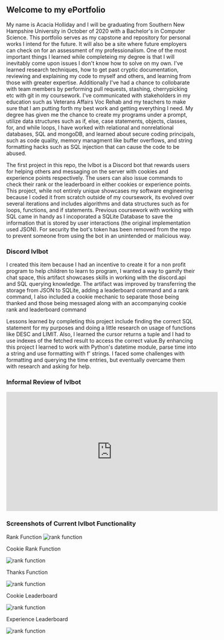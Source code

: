 ## Welcome to my ePortfolio

My name is Acacia Holliday and I will be graduating from Southern New Hampshire University in October of 2020 with a Bachelor's in Computer Science. This portfolio serves as my capstone and repository for personal works I intend for the future. It will also be a site where future employers can check on for an assessment of my professionalism. One of the most important things I learned while completeing my degree is that I will inevitably come upon issues I don't know how to solve on my own. I've learned research techniques, how to get past cryptic documentation, reviewing and explaining my code to myself and others, and learning from those with greater expertise. Additionally I've had a chance to collobarate with team members by performing pull requests, stashing, cherrypicking etc with git in my coursework. I've communicated with stakeholders in my education such as Veterans Affairs Voc Rehab and my teachers to make sure that I am putting forth my best work and getting everything I need. My degree has given me the chance to create my programs under a prompt, utilize data structures such as if, else, case statements, objects, classes, for, and while loops, I have worked with relational and nonrelational databases, SQL and mongoDB, and learned about secure coding principals, such as code quality, memory managment like buffer overflows,  and string formatting hacks such as SQL injection that can cause the code to be abused.  

The first project in this repo, the lvlbot is a Discord bot that rewards users for helping others and messaging on the server with cookies and experience points respectively. The users can also issue commands to check their rank or the leaderboard in either cookies or experience points. This project, while not entirely unique showcases my software engineering because I coded it from scratch outside of my coursework, its evolved over several iterations and includes algorithms and data structures such as for loops, functions, and if statements. Previous coursework with working with SQL came in handy as I incoporated a SQLite Database to save the information that is stored by user interactions (the original implementation used JSON). For security the bot's token has been removed from the repo to prevent someone from using the bot in an unintended or malicious way.   

### Discord lvlbot 
I created this item because I had an incentive to create it for a non profit program to help children to learn to program, I wanted a way to gamify their chat space, this artifact showcases skills in working with the discord.api and SQL querying knowledge. The artifact was improved by transferring the storage from JSON to SQLite, adding a leaderboard command and a rank command, I also included a cookie mechanic to separate those being thanked and those being messaged along with an accompanying cookie rank and leaderboard command

Lessons learned by completing this project include finding the correct SQL statement for my purposes and doing a little research on usage of functions like DESC and LIMIT. Also, l learned the cursor returns a tuple and I had to use indexes of the fetched result to access the correct value.By enhancing this project I learned to work with Python's datetime module, parse time into a string and use formatting with f' strings. I faced some challenges with formatting and querying the time entries, but eventually overcame them with research and asking for help. 

### Informal Review of lvlbot
<iframe width="560" height="315" src="https://www.youtube.com/embed/s2IMH-FK2EA" frameborder="0" allow="accelerometer; autoplay; encrypted-media; gyroscope; picture-in-picture" allowfullscreen></iframe>


### Screenshots of Current lvlbot Functionality
Rank Function
<img src="https://iili.io/dwOtVV.png" alt="rank function">

Cookie Rank Function

<img src="https://iili.io/dwOLDx.png" alt="rank function">

Thanks Function

<img src="https://iili.io/dwOiAb.png" alt="rank function">

Cookie Leaderboard

<img src="https://iili.io/dwOZoQ.png" alt="rank function">

Experience Leaderboard

<img src="https://iili.io/dwOsNj.png" alt="rank function">
